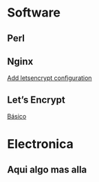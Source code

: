 <!-- TITLE: Snippets -->
<!-- SUBTITLE: All Snippets -->

# Software
## Perl

## Nginx
[Add letsencrypt configuration](/software/nginx/letsencrypt)

## Let’s Encrypt
[Básico](/software/letsencrypt/basico)



# Electronica
## Aqui algo mas alla


